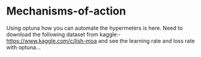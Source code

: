 # Mechanisms-of-action
Using optuna how you can automate the hypermeters is here.
Need to download the following dataset from kaggle:-https://www.kaggle.com/c/lish-moa
and see the learning rate and loss rate with optuna...
